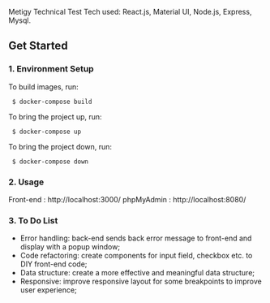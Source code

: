 Metigy Technical Test
Tech used: React.js, Material UI, Node.js, Express, Mysql.

## Get Started

### 1. Environment Setup

To build images, run:
``` 
 $ docker-compose build
 ```

To bring the project up, run:
``` 
 $ docker-compose up
 ```

To bring the project down, run:
``` 
 $ docker-compose down
 ```

### 2. Usage

Front-end : http://localhost:3000/
phpMyAdmin : http://localhost:8080/

### 3. To Do List

- Error handling: back-end sends back error message to front-end and display with a popup window;
- Code refactoring: create components for input field, checkbox etc. to DIY front-end code;
- Data structure: create a more effective and meaningful data structure;
- Responsive: improve responsive layout for some breakpoints to improve user experience;